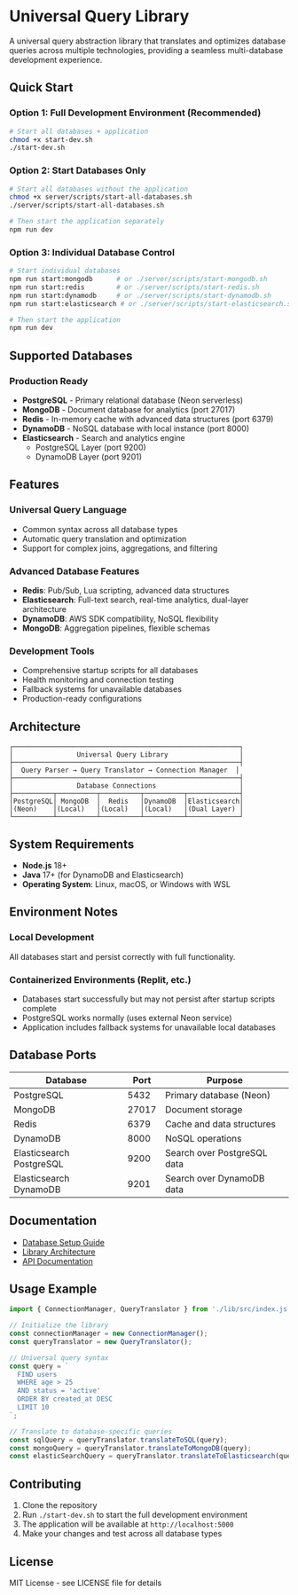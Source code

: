 # Universal Query Library

A universal query abstraction library that translates and optimizes database queries across multiple technologies, providing a seamless multi-database development experience.

## Quick Start

### Option 1: Full Development Environment (Recommended)
```bash
# Start all databases + application
chmod +x start-dev.sh
./start-dev.sh
```

### Option 2: Start Databases Only
```bash
# Start all databases without the application
chmod +x server/scripts/start-all-databases.sh
./server/scripts/start-all-databases.sh

# Then start the application separately
npm run dev
```

### Option 3: Individual Database Control
```bash
# Start individual databases
npm run start:mongodb      # or ./server/scripts/start-mongodb.sh
npm run start:redis        # or ./server/scripts/start-redis.sh  
npm run start:dynamodb     # or ./server/scripts/start-dynamodb.sh
npm run start:elasticsearch # or ./server/scripts/start-elasticsearch.sh

# Then start the application
npm run dev
```

## Supported Databases

### Production Ready
- **PostgreSQL** - Primary relational database (Neon serverless)
- **MongoDB** - Document database for analytics (port 27017)
- **Redis** - In-memory cache with advanced data structures (port 6379)
- **DynamoDB** - NoSQL database with local instance (port 8000)
- **Elasticsearch** - Search and analytics engine
  - PostgreSQL Layer (port 9200)
  - DynamoDB Layer (port 9201)

## Features

### Universal Query Language
- Common syntax across all database types
- Automatic query translation and optimization
- Support for complex joins, aggregations, and filtering

### Advanced Database Features
- **Redis**: Pub/Sub, Lua scripting, advanced data structures
- **Elasticsearch**: Full-text search, real-time analytics, dual-layer architecture
- **DynamoDB**: AWS SDK compatibility, NoSQL flexibility
- **MongoDB**: Aggregation pipelines, flexible schemas

### Development Tools
- Comprehensive startup scripts for all databases
- Health monitoring and connection testing
- Fallback systems for unavailable databases
- Production-ready configurations

## Architecture

```
┌─────────────────────────────────────────────────────────┐
│                Universal Query Library                  │
├─────────────────────────────────────────────────────────┤
│  Query Parser → Query Translator → Connection Manager  │
├─────────────────────────────────────────────────────────┤
│                Database Connections                     │
├──────────┬──────────┬──────────┬──────────┬─────────────┤
│PostgreSQL│ MongoDB  │  Redis   │DynamoDB  │Elasticsearch│
│(Neon)    │(Local)   │(Local)   │(Local)   │(Dual Layer) │
└──────────┴──────────┴──────────┴──────────┴─────────────┘
```

## System Requirements

- **Node.js** 18+ 
- **Java** 17+ (for DynamoDB and Elasticsearch)
- **Operating System**: Linux, macOS, or Windows with WSL

## Environment Notes

### Local Development
All databases start and persist correctly with full functionality.

### Containerized Environments (Replit, etc.)
- Databases start successfully but may not persist after startup scripts complete
- PostgreSQL works normally (uses external Neon service)
- Application includes fallback systems for unavailable local databases

## Database Ports

| Database | Port | Purpose |
|----------|------|---------|
| PostgreSQL | 5432 | Primary database (Neon) |
| MongoDB | 27017 | Document storage |
| Redis | 6379 | Cache and data structures |
| DynamoDB | 8000 | NoSQL operations |
| Elasticsearch PostgreSQL | 9200 | Search over PostgreSQL data |
| Elasticsearch DynamoDB | 9201 | Search over DynamoDB data |

## Documentation

- [Database Setup Guide](server/scripts/README.md)
- [Library Architecture](lib/README.md)
- [API Documentation](docs/api.md)

## Usage Example

```javascript
import { ConnectionManager, QueryTranslator } from './lib/src/index.js';

// Initialize the library
const connectionManager = new ConnectionManager();
const queryTranslator = new QueryTranslator();

// Universal query syntax
const query = `
  FIND users 
  WHERE age > 25 
  AND status = 'active'
  ORDER BY created_at DESC
  LIMIT 10
`;

// Translate to database-specific queries
const sqlQuery = queryTranslator.translateToSQL(query);
const mongoQuery = queryTranslator.translateToMongoDB(query);
const elasticSearchQuery = queryTranslator.translateToElasticsearch(query);
```

## Contributing

1. Clone the repository
2. Run `./start-dev.sh` to start the full development environment
3. The application will be available at `http://localhost:5000`
4. Make your changes and test across all database types

## License

MIT License - see LICENSE file for details
